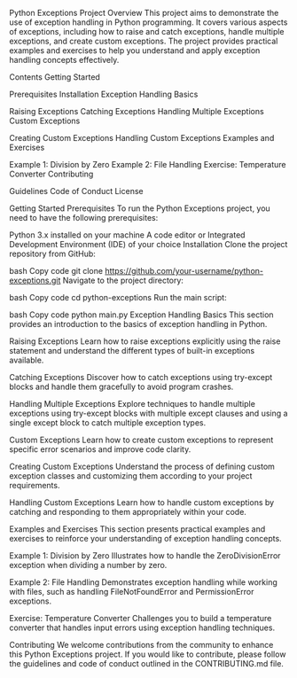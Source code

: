 
Python Exceptions Project
Overview
This project aims to demonstrate the use of exception handling in Python programming. It covers various aspects of exceptions, including how to raise and catch exceptions, handle multiple exceptions, and create custom exceptions. The project provides practical examples and exercises to help you understand and apply exception handling concepts effectively.

Contents
Getting Started

Prerequisites
Installation
Exception Handling Basics

Raising Exceptions
Catching Exceptions
Handling Multiple Exceptions
Custom Exceptions

Creating Custom Exceptions
Handling Custom Exceptions
Examples and Exercises

Example 1: Division by Zero
Example 2: File Handling
Exercise: Temperature Converter
Contributing

Guidelines
Code of Conduct
License

Getting Started
Prerequisites
To run the Python Exceptions project, you need to have the following prerequisites:

Python 3.x installed on your machine
A code editor or Integrated Development Environment (IDE) of your choice
Installation
Clone the project repository from GitHub:

bash
Copy code
git clone https://github.com/your-username/python-exceptions.git
Navigate to the project directory:

bash
Copy code
cd python-exceptions
Run the main script:

bash
Copy code
python main.py
Exception Handling Basics
This section provides an introduction to the basics of exception handling in Python.

Raising Exceptions
Learn how to raise exceptions explicitly using the raise statement and understand the different types of built-in exceptions available.

Catching Exceptions
Discover how to catch exceptions using try-except blocks and handle them gracefully to avoid program crashes.

Handling Multiple Exceptions
Explore techniques to handle multiple exceptions using try-except blocks with multiple except clauses and using a single except block to catch multiple exception types.

Custom Exceptions
Learn how to create custom exceptions to represent specific error scenarios and improve code clarity.

Creating Custom Exceptions
Understand the process of defining custom exception classes and customizing them according to your project requirements.

Handling Custom Exceptions
Learn how to handle custom exceptions by catching and responding to them appropriately within your code.

Examples and Exercises
This section presents practical examples and exercises to reinforce your understanding of exception handling concepts.

Example 1: Division by Zero
Illustrates how to handle the ZeroDivisionError exception when dividing a number by zero.

Example 2: File Handling
Demonstrates exception handling while working with files, such as handling FileNotFoundError and PermissionError exceptions.

Exercise: Temperature Converter
Challenges you to build a temperature converter that handles input errors using exception handling techniques.

Contributing
We welcome contributions from the community to enhance this Python Exceptions project. If you would like to contribute, please follow the guidelines and code of conduct outlined in the CONTRIBUTING.md file.